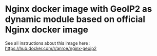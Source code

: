 # Nginx docker image with GeoIP2 as dynamic module based on official Nginx docker image  

See all instructions about this image here : https://hub.docker.com/r/anroe/nginx-geoip2

